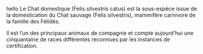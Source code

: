 hello
Le Chat domestique (Felis silvestris catus) est la sous-espèce issue de la domestication du Chat sauvage (Felis silvestris), mammifère carnivore de la famille des Félidés.

Il est l’un des principaux animaux de compagnie et compte aujourd’hui une cinquantaine de races différentes reconnues par les instances de certification.

